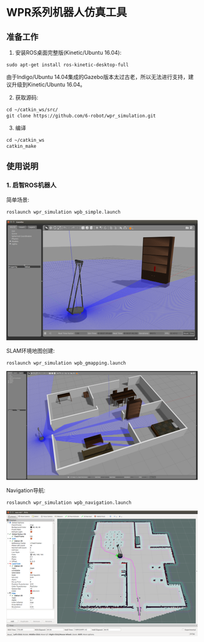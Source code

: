 # WPR系列机器人仿真工具

## 准备工作

1. 安装ROS桌面完整版(Kinetic/Ubuntu 16.04):
```
sudo apt-get install ros-kinetic-desktop-full
```
由于Indigo/Ubuntu 14.04集成的Gazebo版本太过古老，所以无法进行支持，建议升级到Kinetic/Ubuntu 16.04。

2. 获取源码:
```
cd ~/catkin_ws/src/
git clone https://github.com/6-robot/wpr_simulation.git
```
3. 编译
```
cd ~/catkin_ws
catkin_make
```

## 使用说明

### 1. 启智ROS机器人
简单场景:
```
roslaunch wpr_simulation wpb_simple.launch
```
![wpb_simple pic](./media/wpb_simple.png)

SLAM环境地图创建:
```
roslaunch wpr_simulation wpb_gmapping.launch
```
![wpb_gmapping pic](./media/wpb_gmapping.png)

Navigation导航:
```
roslaunch wpr_simulation wpb_navigation.launch
```
![wpb_navigation pic](./media/wpb_navigation.png)